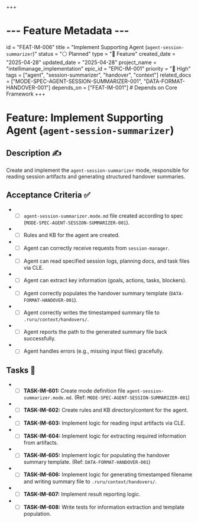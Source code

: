 +++
# --- Feature Metadata ---
id = "FEAT-IM-006"
title = "Implement Supporting Agent (`agent-session-summarizer`)"
status = "⚪️ Planned"
type = "🌟 Feature"
created_date = "2025-04-28"
updated_date = "2025-04-28"
project_name = "intellimanage_implementation"
epic_id = "EPIC-IM-001"
priority = "🔼 High"
tags = ["agent", "session-summarizer", "handover", "context"]
related_docs = ["MODE-SPEC-AGENT-SESSION-SUMMARIZER-001", "DATA-FORMAT-HANDOVER-001"]
depends_on = ["FEAT-IM-001"] # Depends on Core Framework
+++

# Feature: Implement Supporting Agent (`agent-session-summarizer`)

## Description ✍️

Create and implement the `agent-session-summarizer` mode, responsible for reading session artifacts and generating structured handover summaries.

## Acceptance Criteria ✅

*   - [ ] `agent-session-summarizer.mode.md` file created according to spec (`MODE-SPEC-AGENT-SESSION-SUMMARIZER-001`).
*   - [ ] Rules and KB for the agent are created.
*   - [ ] Agent can correctly receive requests from `session-manager`.
*   - [ ] Agent can read specified session logs, planning docs, and task files via CLE.
*   - [ ] Agent can extract key information (goals, actions, tasks, blockers).
*   - [ ] Agent correctly populates the handover summary template (`DATA-FORMAT-HANDOVER-001`).
*   - [ ] Agent correctly writes the timestamped summary file to `.ruru/context/handovers/`.
*   - [ ] Agent reports the path to the generated summary file back successfully.
*   - [ ] Agent handles errors (e.g., missing input files) gracefully.

## Tasks 📝

*   - [ ] **TASK-IM-601:** Create mode definition file `agent-session-summarizer.mode.md`. (Ref: `MODE-SPEC-AGENT-SESSION-SUMMARIZER-001`)
*   - [ ] **TASK-IM-602:** Create rules and KB directory/content for the agent.
*   - [ ] **TASK-IM-603:** Implement logic for reading input artifacts via CLE.
*   - [ ] **TASK-IM-604:** Implement logic for extracting required information from artifacts.
*   - [ ] **TASK-IM-605:** Implement logic for populating the handover summary template. (Ref: `DATA-FORMAT-HANDOVER-001`)
*   - [ ] **TASK-IM-606:** Implement logic for generating timestamped filename and writing summary file to `.ruru/context/handovers/`.
*   - [ ] **TASK-IM-607:** Implement result reporting logic.
*   - [ ] **TASK-IM-608:** Write tests for information extraction and template population.